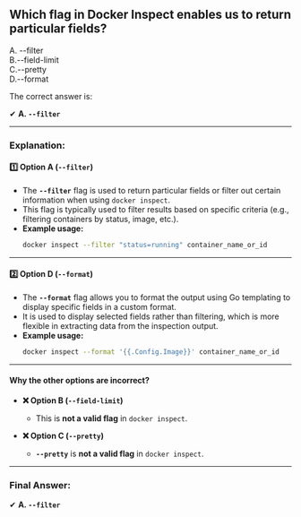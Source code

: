 ## Which flag in Docker Inspect enables us to return particular fields?
A. --filter  
B.--field-limit  
C.--pretty  
D.--format  

The correct answer is:  

✔ **A. `--filter`**

---

### **Explanation:**

#### **1️⃣ Option A (`--filter`)**  
- The **`--filter`** flag is used to return particular fields or filter out certain information when using `docker inspect`.  
- This flag is typically used to filter results based on specific criteria (e.g., filtering containers by status, image, etc.).  
- **Example usage:**  
  ```bash
  docker inspect --filter "status=running" container_name_or_id
  ```

---

#### **2️⃣ Option D (`--format`)**  
- The **`--format`** flag allows you to format the output using Go templating to display specific fields in a custom format.  
- It is used to display selected fields rather than filtering, which is more flexible in extracting data from the inspection output.  
- **Example usage:**  
  ```bash
  docker inspect --format '{{.Config.Image}}' container_name_or_id
  ```

---

#### **Why the other options are incorrect?**

- **❌ Option B (`--field-limit`)**  
  - This is **not a valid flag** in `docker inspect`.

- **❌ Option C (`--pretty`)**  
  - **`--pretty`** is **not a valid flag** in `docker inspect`.

---

### **Final Answer:**  
✔ **A. `--filter`**

